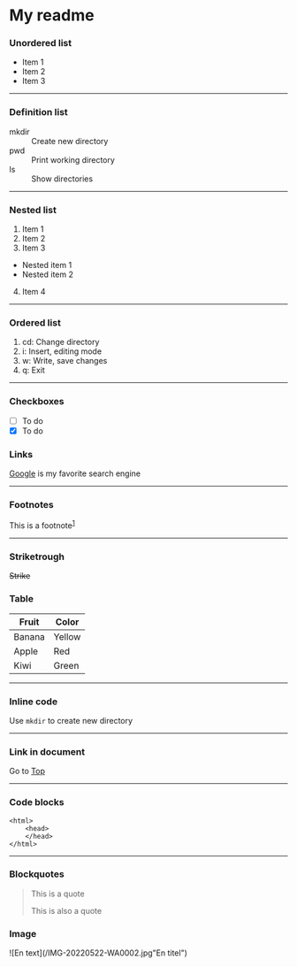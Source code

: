 #
# My readme

### Unordered list
- Item 1
- Item 2
- Item 3

---

### Definition list
<dl>
<dt>mkdir</dt>
<dd>Create new directory</dd>
<dt>pwd</dt>
<dd>Print working directory</dd>
<dt>ls</dt>
<dd>Show directories</dd>
</dl>

---

### Nested list
1. Item 1
2. Item 2
3. Item 3
 * Nested item 1
 * Nested item 2
4. Item 4

---

### Ordered list
1. cd: Change directory
2. i: Insert, editing mode
3. w: Write, save changes
4. q: Exit

---

### Checkboxes
- [ ] To do
- [x] To do

### Links
[Google](https://google.se) is my favorite search engine

---

### Footnotes

This is a footnote<sup>[1](https://google.se)</sup>

---

### Striketrough
~~Strike~~

### Table

| Fruit | Color |
| --- | --- |
| Banana | Yellow |
| Apple | Red |
| Kiwi | Green |

---

### Inline code 

Use `mkdir` to create new directory

---

### Link in document

Go to [Top](#My-readme)

---

### Code blocks

	<html>
	    <head>
	    </head>
	</html>
---

### Blockquotes

> This is a quote
>
> This is also a quote

### Image 

![En text](/IMG-20220522-WA0002.jpg"En titel")
